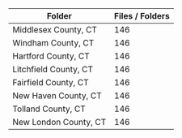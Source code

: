 | Folder                |   Files / Folders |
|-----------------------|-------------------|
| Middlesex County, CT  |               146 |
| Windham County, CT    |               146 |
| Hartford County, CT   |               146 |
| Litchfield County, CT |               146 |
| Fairfield County, CT  |               146 |
| New Haven County, CT  |               146 |
| Tolland County, CT    |               146 |
| New London County, CT |               146 |